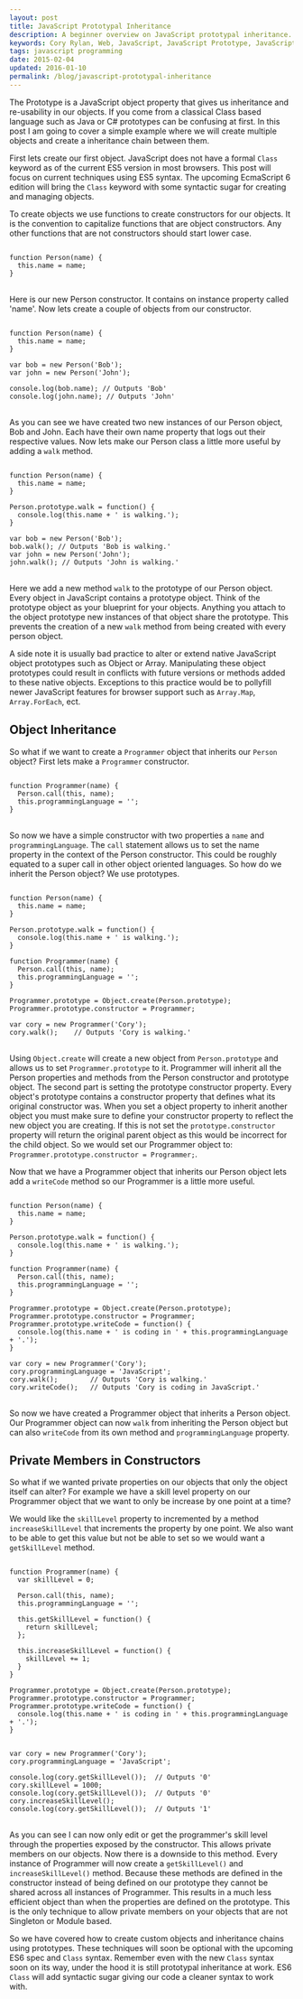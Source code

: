 ```yaml
---
layout: post
title: JavaScript Prototypal Inheritance
description: A beginner overview on JavaScript prototypal inheritance.
keywords: Cory Rylan, Web, JavaScript, JavaScript Prototype, JavaScript Pattern
tags: javascript programming
date: 2015-02-04
updated: 2016-01-10
permalink: /blog/javascript-prototypal-inheritance
---
```


The Prototype is a JavaScript object property that gives us inheritance and re-usability in our objects.
If you come from a classical Class based language such as Java or C# prototypes can be confusing at first.
In this post I am going to cover a simple example where we will create multiple objects and create a inheritance chain between them.

First lets create our first object. JavaScript does not have a formal `Class` keyword as of the current ES5 version in most browsers. This post will focus
on current techniques using ES5 syntax. The upcoming EcmaScript 6 edition will bring the `Class` keyword with some syntactic
sugar for creating and managing objects.

To create objects we use functions to create constructors for our objects. It is the convention to capitalize functions that
are object constructors. Any other functions that are not constructors should start lower case.

<pre class="language-javascript">
<code>
function Person(name) {
  this.name = name;
}
</code>
</pre>

Here is our new Person constructor. It contains on instance property called 'name'. Now lets create a couple of objects from our constructor.

<pre class="language-javascript">
<code>
function Person(name) {
  this.name = name;
}
 
var bob = new Person('Bob');
var john = new Person('John');
 
console.log(bob.name); // Outputs 'Bob'
console.log(john.name); // Outputs 'John'
</code>
</pre>

As you can see we have created two new instances of our Person object, Bob and John. Each have their own name property that
logs out their respective values. Now lets make our Person class a little more useful by adding a `walk` method.

<pre class="language-javascript">
<code>
function Person(name) {
  this.name = name;
}
         
Person.prototype.walk = function() {
  console.log(this.name + ' is walking.');
}
 
var bob = new Person('Bob');
bob.walk(); // Outputs 'Bob is walking.'
var john = new Person('John');
john.walk(); // Outputs 'John is walking.'
</code>
</pre>

Here we add a new method `walk` to the prototype of our Person object. Every object in JavaScript
contains a prototype object. Think of the prototype object as your blueprint for your objects. Anything you attach
to the object prototype new instances of that object share the prototype. This prevents the creation of a new `walk`
method from being created with every person object.

A side note it is usually bad practice to alter or extend native JavaScript object prototypes such as Object or Array.
Manipulating these object prototypes could result in conflicts with future versions or methods added to these native objects.
Exceptions to this practice would be to pollyfill newer JavaScript features for browser support such as `Array.Map`, `Array.ForEach`, ect.

## Object Inheritance

So what if we want to create a `Programmer` object that inherits our `Person` object? First lets make a
`Programmer` constructor.

<pre class="language-javascript">
<code>
function Programmer(name) {
  Person.call(this, name);
  this.programmingLanguage = '';
}
</code>
</pre>

So now we have a simple constructor with two properties a `name` and `programmingLanguage`.
The `call` statement allows us to set the name property in the context of the Person constructor. This could
be roughly equated to a super call in other object oriented languages.
So how do we inherit the Person object? We use prototypes.

<pre class="language-javascript">
<code>
function Person(name) {
  this.name = name;
}
    
Person.prototype.walk = function() {
  console.log(this.name + ' is walking.');
}
  
function Programmer(name) {
  Person.call(this, name);
  this.programmingLanguage = '';
}
         
Programmer.prototype = Object.create(Person.prototype);
Programmer.prototype.constructor = Programmer;
         
var cory = new Programmer('Cory');
cory.walk();    // Outputs 'Cory is walking.'
</code>
</pre>

Using `Object.create` will create a new object from `Person.prototype` and allows us to set `Programmer.prototype` to it. Programmer will inherit all the Person properties and methods from the Person constructor and prototype object.
The second part is setting the prototype constructor property. Every object's prototype contains a constructor property that defines what its original constructor was.
When you set a object property to inherit another object you must make sure to define your constructor property to reflect the new object you are creating. If this is not set
the `prototype.constructor` property will return the original parent object as this would be incorrect for the child object. So we would set our Programmer object to:
`Programmer.prototype.constructor = Programmer;`.

Now that we have a Programmer object that inherits our Person object lets add a `writeCode` method so our Programmer is a little more useful.

<pre class="language-javascript">
<code>
function Person(name) {
  this.name = name;
}
    
Person.prototype.walk = function() {
  console.log(this.name + ' is walking.');
}
  
function Programmer(name) {
  Person.call(this, name);
  this.programmingLanguage = '';
}
         
Programmer.prototype = Object.create(Person.prototype);
Programmer.prototype.constructor = Programmer;
Programmer.prototype.writeCode = function() {
  console.log(this.name + ' is coding in ' + this.programmingLanguage + '.');
}
           
var cory = new Programmer('Cory');
cory.programmingLanguage = 'JavaScript';
cory.walk();        // Outputs 'Cory is walking.'
cory.writeCode();   // Outputs 'Cory is coding in JavaScript.'
</code>
</pre>
     
So now we have created a Programmer object that inherits a Person object. Our Programmer object can now `walk` from inheriting the Person object
but can also `writeCode` from its own method and `programmingLanguage` property.

## Private Members in Constructors


So what if we wanted private properties on our objects that only the object itself can alter? For example we have a skill level property on our Programmer object
that we want to only be increase by one point at a time?


We would like the `skillLevel` property to incremented by a method `increaseSkillLevel` that increments the property by one point. We also
want to be able to get this value but not be able to set so we would want a `getSkillLevel` method.
     
<pre class="language-javascript">
<code>   
function Programmer(name) {
  var skillLevel = 0;
  
  Person.call(this, name);
  this.programmingLanguage = '';
  
  this.getSkillLevel = function() {
    return skillLevel;
  };
  
  this.increaseSkillLevel = function() {
    skillLevel += 1;
  }
}
         
Programmer.prototype = Object.create(Person.prototype);
Programmer.prototype.constructor = Programmer;
Programmer.prototype.writeCode = function() {
  console.log(this.name + ' is coding in ' + this.programmingLanguage + '.');
}
 
         
var cory = new Programmer('Cory');
cory.programmingLanguage = 'JavaScript';
         
console.log(cory.getSkillLevel());  // Outputs '0'
cory.skillLevel = 1000;
console.log(cory.getSkillLevel());  // Outputs '0'
cory.increaseSkillLevel();
console.log(cory.getSkillLevel());  // Outputs '1'
</code>
</pre>

As you can see I can now only edit or get the programmer's skill level through the properties exposed by the constructor. This allows private members on our objects.
Now there is a downside to this method. Every instance of Programmer will now create a `getSkillLevel()` and `increaseSkillLevel()` method. Because
these methods are defined in the constructor instead of being defined on our prototype they cannot be shared across all instances of Programmer. This results in a much less efficient
object than when the properties are defined on the prototype. This is the only technique to allow private members on your objects that are not Singleton or Module based.

So we have covered how to create custom objects and inheritance chains using prototypes. These techniques will soon be optional with the upcoming ES6 spec and `Class`
syntax. Remember even with the new `Class` syntax soon on its way, under the hood it is still prototypal inheritance at work. ES6 `Class` will add
syntactic sugar giving our code a cleaner syntax to work with.